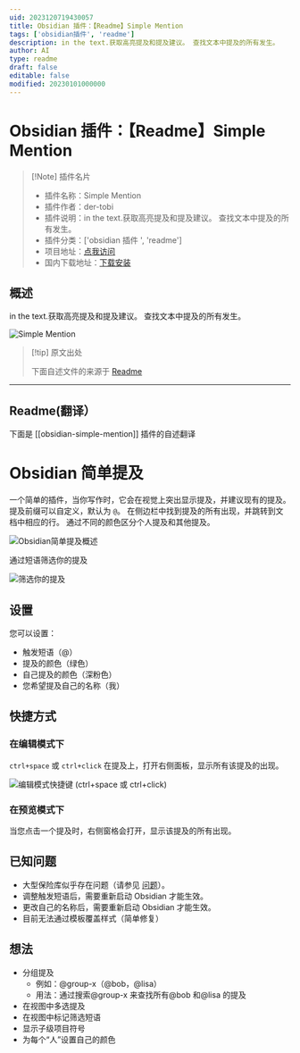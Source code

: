 ```yaml
---
uid: 2023120719430057
title: Obsidian 插件：【Readme】Simple Mention
tags: ['obsidian插件', 'readme']
description: in the text.获取高亮提及和提及建议。 查找文本中提及的所有发生。
author: AI
type: readme
draft: false
editable: false
modified: 20230101000000
---
```


# Obsidian 插件：【Readme】Simple Mention

> [!Note] 插件名片
> - 插件名称：Simple Mention
> - 插件作者：der-tobi
> - 插件说明：in the text.获取高亮提及和提及建议。 查找文本中提及的所有发生。
> - 插件分类：['obsidian 插件 ', 'readme']
> - 项目地址：[点我访问](https://github.com/der-tobi/obsidian-simple-mention)
> - 国内下载地址：[下载安装](https://pkmer.cn/products/plugin/pluginMarket/?obsidian-simple-mention)

## 概述

in the text.获取高亮提及和提及建议。 查找文本中提及的所有发生。

![Simple Mention](https://cdn.pkmer.cn/covers/obsidian-simple-mention.gif!pkmer)

> [!tip] 原文出处
>
>下面自述文件的来源于 [Readme](https://ghproxy.net/https://raw.githubusercontent.com/der-tobi/obsidian-simple-mention/main/README.md)
>

---

## Readme(翻译）

下面是 [[obsidian-simple-mention]] 插件的自述翻译

# Obsidian 简单提及

一个简单的插件，当你写作时，它会在视觉上突出显示提及，并建议现有的提及。
提及前缀可以自定义，默认为 `@`。
在侧边栏中找到提及的所有出现，并跳转到文档中相应的行。
通过不同的颜色区分个人提及和其他提及。

![Obsidian简单提及概述](https://cdn.pkmer.cn/covers/obsidian-simple-mention_2_0.gif!pkmer)

通过短语筛选你的提及

![筛选你的提及](https://cdn.pkmer.cn/covers/obsidian-simple-mention_2_1.gif!pkmer)

## 设置

您可以设置：

- 触发短语（@）
- 提及的颜色（绿色）
- 自己提及的颜色（深粉色）
- 您希望提及自己的名称（我）

## 快捷方式

### 在编辑模式下

`ctrl+space` 或 `ctrl+click` 在提及上，打开右侧面板，显示所有该提及的出现。

![编辑模式快捷键 (ctrl+space 或 ctrl+click)](https://cdn.pkmer.cn/covers/obsidian-simple-mention_2_2.gif!pkmer)

### 在预览模式下

当您点击一个提及时，右侧窗格会打开，显示该提及的所有出现。

## 已知问题

- 大型保险库似乎存在问题（请参见 [问题](https://github.com/der-tobi/obsidian-simple-mention/issues/1)）。
- 调整触发短语后，需要重新启动 Obsidian 才能生效。
- 更改自己的名称后，需要重新启动 Obsidian 才能生效。
- 目前无法通过模板覆盖样式（简单修复）

## 想法

- 分组提及
  - 例如：@group-x（@bob，@lisa）
  - 用法：通过搜索@group-x 来查找所有@bob 和@lisa 的提及
- 在视图中多选提及
- 在视图中标记筛选短语
- 显示子级项目符号
- 为每个“人”设置自己的颜色



